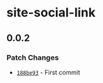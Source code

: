 # site-social-link

## 0.0.2

### Patch Changes

- [`188be93`](https://github.com/Ennoriel/social-links/commit/188be937b94d78b41f7a026b438cb0443689c2cf) - First commit
